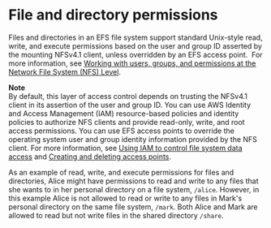 # File and directory permissions<a name="user-and-group-permissions"></a>

Files and directories in an EFS file system support standard Unix\-style read, write, and execute permissions based on the user and group ID asserted by the mounting NFSv4\.1 client, unless overridden by an EFS access point\.  For more information, see [Working with users, groups, and permissions at the Network File System \(NFS\) Level](accessing-fs-nfs-permissions.md)\.

**Note**  
By default, this layer of access control depends on trusting the NFSv4\.1 client in its assertion of the user and group ID\. You can use AWS Identity and Access Management \(IAM\) resource\-based policies and identity policies to authorize NFS clients and provide read\-only, write, and root access permissions\. You can use EFS access points to override the operating system user and group identity information provided by the NFS client\. For more information, see [Using IAM to control file system data access](iam-access-control-nfs-efs.md) and [Creating and deleting access points](create-access-point.md)\.

As an example of read, write, and execute permissions for files and directories, Alice might have permissions to read and write to any files that she wants to in her personal directory on a file system, `/alice`\. However, in this example Alice is not allowed to read or write to any files in Mark's personal directory on the same file system, `/mark`\. Both Alice and Mark are allowed to read but not write files in the shared directory `/share`\.